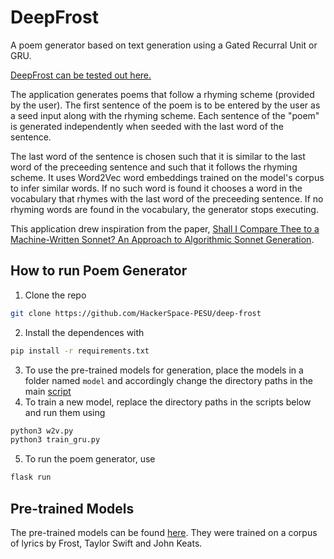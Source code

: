 # DeepFrost
A poem generator based on text generation using a Gated Recurral Unit or GRU.

[DeepFrost can be tested out here.](https://hsp-poem-gen.herokuapp.com/)

The application generates poems that follow a rhyming scheme (provided by the user). The first sentence of the poem is to be entered by the user as a seed input along with the rhyming scheme. Each sentence of the "poem" is generated independently when seeded with the last word of the sentence.<br>

The last word of the sentence is chosen such that it is similar to the last word of the preceeding sentence and such that it follows the rhyming scheme. It uses Word2Vec word embeddings trained on the model's corpus to infer similar words. If no such word is found it chooses a word in the vocabulary that rhymes with the last word of the preceeding sentence. If no rhyming words are found in the vocabulary, the generator stops executing.

This application drew inspiration from the paper, [Shall I Compare Thee to a Machine-Written Sonnet? An Approach to Algorithmic Sonnet Generation](https://arxiv.org/abs/1811.05067).

## How to run Poem Generator
1. Clone the repo 
```bash
git clone https://github.com/HackerSpace-PESU/deep-frost
```
2. Install the dependences with 
```bash
pip install -r requirements.txt
```
3. To use the pre-trained models for generation, place the models in a folder named `model` and accordingly change the directory paths in the main [script](https://github.com/HackerSpace-PESU/deep-frost/blob/master/src/main.py)
4. To train a new model, replace the directory paths in the scripts below and run them using
```bash
python3 w2v.py
python3 train_gru.py
```
5. To run the poem generator, use
```bash
flask run
```

## Pre-trained Models
The pre-trained models can be found [here](https://drive.google.com/drive/folders/1yrmnKJ5h0KfIyt8ZxEiX0Y15kwzUMT9o?usp=sharing). They were trained on a corpus of lyrics by Frost, Taylor Swift and John Keats.

